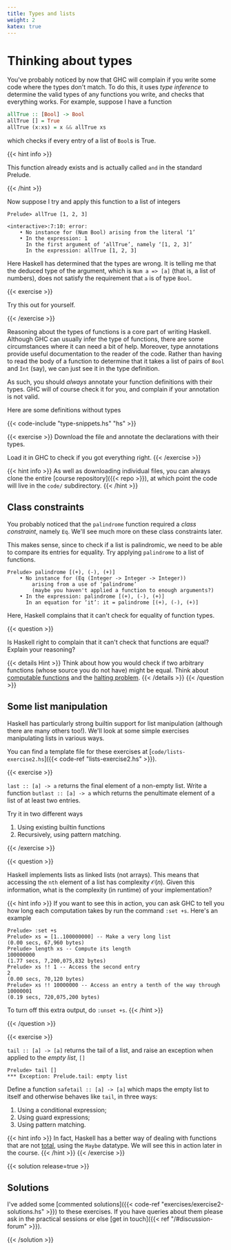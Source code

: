 ```yaml
---
title: Types and lists
weight: 2
katex: true
---
```


# Thinking about types

You've probably noticed by now that GHC will complain if you write
some code where the types don't match. To do this, it uses _type
inference_ to determine the valid types of any functions you write,
and checks that everything works. For example, suppose I have a
function

```hs
allTrue :: [Bool] -> Bool
allTrue [] = True
allTrue (x:xs) = x && allTrue xs
```
which checks if every entry of a list of `Bool`s is True.

{{< hint info >}}

This function already exists and is actually called `and` in the
standard Prelude.

{{< /hint >}}

Now suppose I try and apply this function to a list of integers

```
Prelude> allTrue [1, 2, 3]

<interactive>:7:10: error:
    • No instance for (Num Bool) arising from the literal ‘1’
    • In the expression: 1
      In the first argument of ‘allTrue’, namely ‘[1, 2, 3]’
      In the expression: allTrue [1, 2, 3]
```

Here Haskell has determined that the types are wrong. It is telling me
that the deduced type of the argument, which is `Num a => [a]` (that
is, a list of numbers), does not satisfy the requirement that `a` is
of type `Bool`.

{{< exercise >}}

Try this out for yourself.

{{< /exercise >}}

Reasoning about the types of functions is a core part of writing
Haskell. Although GHC can usually infer the type of functions, there
are some circumstances where it can need a bit of help. Moreover,
type annotations provide useful documentation to the reader of the
code. Rather than having to read the body of a function to determine
that it takes a list of pairs of `Bool` and `Int` (say), we can just
see it in the type definition.

As such, you should _always_ annotate your function definitions with
their types. GHC will of course check it for you, and complain if your
annotation is not valid.

Here are some definitions without types

{{< code-include "type-snippets.hs" "hs" >}}

{{< exercise >}}
Download the file and annotate the declarations with their types.

Load it in GHC to check if you got everything right.
{{< /exercise >}}

{{< hint info >}}
As well as downloading individual files, you can always clone the
entire [course repository]({{< repo >}}), at which point the code will
live in the `code/` subdirectory.
{{< /hint >}}


## Class constraints

You probably noticed that the `palindrome` function required a _class
constraint_, namely `Eq`. We'll see much more on these class
constraints later.

This makes sense, since to check if a list is palindromic, we need to
be able to compare its entries for equality. Try applying `palindrome`
to a list of functions.

```
Prelude> palindrome [(+), (-), (+)]
    • No instance for (Eq (Integer -> Integer -> Integer))
        arising from a use of ‘palindrome’
        (maybe you haven't applied a function to enough arguments?)
    • In the expression: palindrome [(+), (-), (+)]
      In an equation for ‘it’: it = palindrome [(+), (-), (+)]
```

Here, Haskell complains that it can't check for equality of function
types.

{{< question >}}

Is Haskell right to complain that it can't check that functions are
equal? Explain your reasoning?

{{< details Hint >}}
Think about how you would check if two arbitrary functions (whose
source you do not have) might be equal. Think about [computable
functions](https://en.wikipedia.org/wiki/Computable_function) and the
[halting problem](https://en.wikipedia.org/wiki/Halting_problem).
{{< /details >}}
{{< /question >}}

## Some list manipulation

Haskell has particularly strong builtin support for list manipulation
(although there are many others too!). We'll look at some simple
exercises manipulating lists in various ways.

You can find a template file for these exercises at
[`code/lists-exercise2.hs`]({{< code-ref "lists-exercise2.hs" >}}).

{{< exercise >}}

`last :: [a] -> a` returns the final element of a non-empty list.
Write a function `butlast :: [a] -> a` which returns the penultimate
element of a list of at least two entries.

Try it in two different ways

1. Using existing builtin functions
2. Recursively, using pattern matching.

{{< /exercise >}}

{{< question >}}

Haskell implements lists as linked lists (not arrays). This means that
accessing the `nth` element of a list has complexity $\mathcal{O}(n)$.
Given this information, what is the complexity (in runtime) of your
implementation?

{{< hint info >}}
If you want to see this in action, you can ask GHC to tell you how
long each computation takes by run the command `:set +s`. Here's an example
```
Prelude> :set +s
Prelude> xs = [1..100000000] -- Make a very long list
(0.00 secs, 67,960 bytes)
Prelude> length xs -- Compute its length
100000000
(1.77 secs, 7,200,075,832 bytes)
Prelude> xs !! 1 -- Access the second entry
2
(0.00 secs, 70,120 bytes)
Prelude> xs !! 10000000 -- Access an entry a tenth of the way through
10000001
(0.19 secs, 720,075,200 bytes)
```

To turn off this extra output, do `:unset +s`.
{{< /hint >}}

{{< /question >}}

{{< exercise >}}

`tail :: [a] -> [a]` returns the tail of a list, and raise an exception
when applied to the _empty list_, `[]`

```
Prelude> tail []
*** Exception: Prelude.tail: empty list
```

Define a function `safetail :: [a] -> [a]` which maps the empty list to
itself and otherwise behaves like `tail`, in three ways:

1. Using a conditional expression;
2. Using guard expressions;
3. Using pattern matching.

{{< hint info >}}
In fact, Haskell has a better way of dealing with functions that are
not [total](https://en.wikipedia.org/wiki/Partial_function), using the
`Maybe` datatype. We will see this in action later in the course.
{{< /hint >}}
{{< /exercise >}}

{{< solution release=true >}}
## Solutions

I've added some [commented solutions]({{< code-ref
"exercises/exercise2-solutions.hs" >}}) to these exercises. If you
have queries about them please ask in the practical sessions or else
[get in touch]({{< ref "/#discussion-forum" >}}).

{{< /solution >}}

